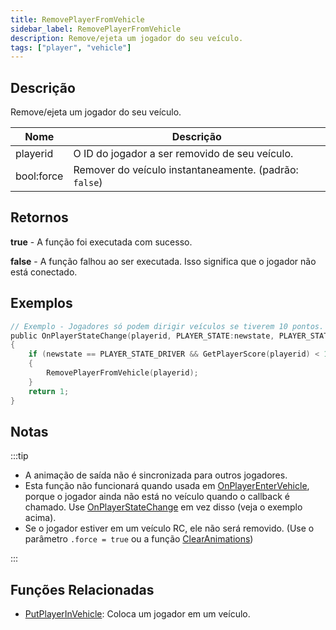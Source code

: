 ```yaml
---
title: RemovePlayerFromVehicle
sidebar_label: RemovePlayerFromVehicle
description: Remove/ejeta um jogador do seu veículo.
tags: ["player", "vehicle"]
---
```


## Descrição

Remove/ejeta um jogador do seu veículo.

| Nome        | Descrição                                                 |
| ----------- | --------------------------------------------------------- |
| playerid    | O ID do jogador a ser removido de seu veículo.            |
| bool:force  | Remover do veículo instantaneamente. (padrão: `false`)    |

## Retornos

**true** - A função foi executada com sucesso.

**false** - A função falhou ao ser executada. Isso significa que o jogador não está conectado.

## Exemplos

```c
// Exemplo - Jogadores só podem dirigir veículos se tiverem 10 pontos.
public OnPlayerStateChange(playerid, PLAYER_STATE:newstate, PLAYER_STATE:oldstate)
{
    if (newstate == PLAYER_STATE_DRIVER && GetPlayerScore(playerid) < 10) // PLAYER_STATE_DRIVER = 2
    {
        RemovePlayerFromVehicle(playerid);
    }
    return 1;
}
```

## Notas

:::tip

- A animação de saída não é sincronizada para outros jogadores.
- Esta função não funcionará quando usada em [OnPlayerEnterVehicle](../callbacks/OnPlayerEnterVehicle), porque o jogador ainda não está no veículo quando o callback é chamado. Use [OnPlayerStateChange](../callbacks/OnPlayerStateChange) em vez disso (veja o exemplo acima).
- Se o jogador estiver em um veículo RC, ele não será removido. (Use o parâmetro `.force = true` ou a função [ClearAnimations](ClearAnimations))

:::

## Funções Relacionadas

- [PutPlayerInVehicle](PutPlayerInVehicle): Coloca um jogador em um veículo.

